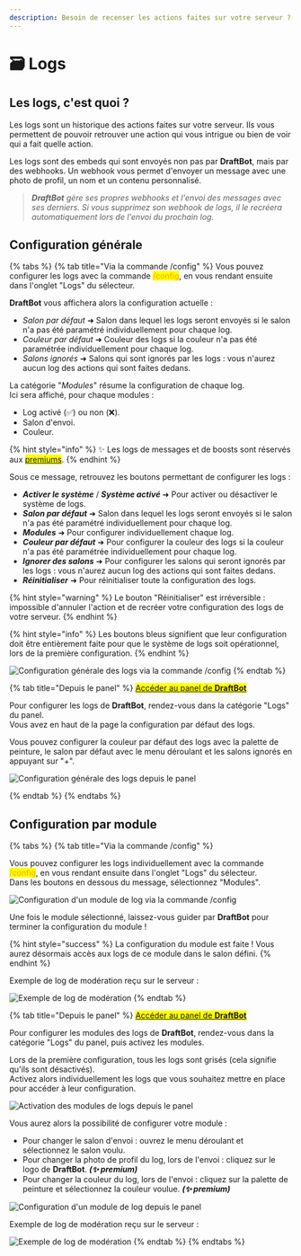 ```yaml
---
description: Besoin de recenser les actions faites sur votre serveur ? Les logs sont là pour vous !
---
```


# 🗃 Logs

## Les logs, c'est quoi ?

Les logs sont un historique des actions faites sur votre serveur. Ils vous permettent de pouvoir retrouver une action qui vous intrigue ou bien de voir qui a fait quelle action.

Les logs sont des embeds qui sont envoyés non pas par **DraftBot**, mais par des webhooks. Un webhook vous permet d'envoyer un message avec une photo de profil, un nom et un contenu personnalisé.
> ***DraftBot** gère ses propres webhooks et l'envoi des messages avec ses derniers. Si vous supprimez son webhook de logs, il le recréera automatiquement lors de l'envoi du prochain log.*

## Configuration générale

{% tabs %}
{% tab title="Via la commande /config" %}
Vous pouvez configurer les logs avec la commande <mark style="color:orange;">/config</mark>, en vous rendant ensuite dans l'onglet "Logs" du sélecteur.


**DraftBot** vous affichera alors la configuration actuelle :
* *Salon par défaut* ➜ Salon dans lequel les logs seront envoyés si le salon n'a pas été paramétré individuellement pour chaque log.
* *Couleur par défaut* ➜ Couleur des logs si la couleur n'a pas été paramétrée individuellement pour chaque log.
* *Salons ignorés* ➜ Salons qui sont ignorés par les logs : vous n'aurez aucun log des actions qui sont faites dedans.


La catégorie "*Modules*" résume la configuration de chaque log.\
Ici sera affiché, pour chaque modules :
* Log activé (✅) ou non (❌).
* Salon d'envoi.
* Couleur.

{% hint style="info" %}
✨ Les logs de messages et de boosts sont réservés aux <mark style="color:blue;">[premiums](https://draftbot.fr/premium)</mark>.
{% endhint %}

Sous ce message, retrouvez les boutons permettant de configurer les logs :
* ***Activer le système*** / ***Système activé*** ➜ Pour activer ou désactiver le système de logs.
* ***Salon par défaut*** ➜ Salon dans lequel les logs seront envoyés si le salon n'a pas été paramétré individuellement pour chaque log.
* ***Modules*** ➜ Pour configurer individuellement chaque log.
* ***Couleur par défaut*** ➜ Pour configurer la couleur des logs si la couleur n'a pas été paramétrée individuellement pour chaque log.
* ***Ignorer des salons*** ➜ Pour configurer les salons qui seront ignorés par les logs : vous n'aurez aucun log des actions qui sont faites dedans.
* ***Réinitialiser*** ➜ Pour réinitialiser toute la configuration des logs.

{% hint style="warning" %}
Le bouton "Réinitialiser" est irréversible : impossible d'annuler l'action et de recréer votre configuration des logs de votre serveur.
{% endhint %}

{% hint style="info" %}
Les boutons bleus signifient que leur configuration doit être entièrement faite pour que le système de logs soit opérationnel, lors de la première configuration.
{% endhint %}

![Configuration générale des logs via la commande /config](../.gitbook/assets/logs/configuration_general.png)
{% endtab %}


{% tab title="Depuis le panel" %}
<mark style="color:blue;">[Accéder au panel de **DraftBot**](https://draftbot.fr/dashboard)</mark>

Pour configurer les logs de **DraftBot**, rendez-vous dans la catégorie "Logs" du panel.\
Vous avez en haut de la page la configuration par défaut des logs.

Vous pouvez configurer la couleur par défaut des logs avec la palette de peinture, le salon par défaut avec le menu déroulant et les salons ignorés en appuyant sur "+".

![Configuration générale des logs depuis le panel](../.gitbook/assets/logs/dashboard_configuration_general.png)

{% endtab %}
{% endtabs %}



 ## Configuration par module

{% tabs %}
{% tab title="Via la commande /config" %}

Vous pouvez configurer les logs individuellement avec la commande <mark style="color:orange;">/config</mark>, en vous rendant ensuite dans l'onglet "Logs" du sélecteur.\
Dans les boutons en dessous du message, sélectionnez "Modules".

![Configuration d'un module de log via la commande /config](../.gitbook/assets/logs/configuration_modules.png)

Une fois le module sélectionné, laissez-vous guider par **DraftBot** pour terminer la configuration du module !

{% hint style="success" %}
La configuration du module est faite ! Vous aurez désormais accès aux logs de ce module dans le salon défini.
{% endhint %}

Exemple de log de modération reçu sur le serveur :

![Exemple de log de modération](../.gitbook/assets/logs/view.png)
{% endtab %}


{% tab title="Depuis le panel" %}
<mark style="color:blue;">[Accéder au panel de **DraftBot**](https://draftbot.fr/dashboard)</mark>

Pour configurer les modules des logs de **DraftBot**, rendez-vous dans la catégorie "Logs" du panel, puis activez les modules.

Lors de la première configuration, tous les logs sont grisés (cela signifie qu'ils sont désactivés).\
Activez alors individuellement les logs que vous souhaitez mettre en place pour accéder à leur configuration.

![Activation des modules de logs depuis le panel](../.gitbook/assets/logs/dashboard_configuration_modules_activate.png)

Vous aurez alors la possibilité de configurer votre module :
* Pour changer le salon d'envoi : ouvrez le menu déroulant et sélectionnez le salon voulu.
* Pour changer la photo de profil du log, lors de l'envoi : cliquez sur le logo de **DraftBot**. ***(✨ premium)***
* Pour changer la couleur du log, lors de l'envoi : cliquez sur la palette de peinture et sélectionnez la couleur voulue. ***(✨ premium)***

![Configuration d'un module de log depuis le panel](../.gitbook/assets/logs/dashboard_configuration_modules.png)

Exemple de log de modération reçu sur le serveur :

![Exemple de log de modération](../.gitbook/assets/logs/view.png)
{% endtab %}
{% endtabs %}